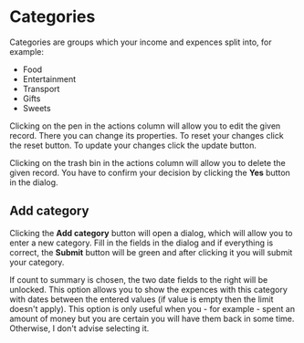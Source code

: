 # Categories
Categories are groups which your income and expences split into, for example:
- Food
- Entertainment
- Transport
- Gifts
- Sweets

Clicking on the pen in the actions column will allow you to edit the given record. There you can change its properties. To reset your changes click the reset button. To update your changes click the update button.

Clicking on the trash bin in the actions column will allow you to delete the given record. You have to confirm your decision by clicking the **Yes** button in the dialog.

## Add category
Clicking the **Add category** button will open a dialog, which will allow you to enter a new category. Fill in the fields in the dialog and if everything is correct, the **Submit** button will be green and after clicking it you will submit your category.

If count to summary is chosen, the two date fields to the right will be unlocked. This option allows you to show the expences with this category with dates between the entered values (if value is empty then the limit doesn't apply). This option is only useful when you - for example - spent an amount of money but you are certain you will have them back in some time. Otherwise, I don't advise selecting it.
